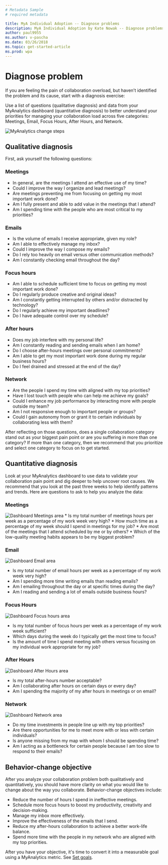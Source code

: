 ```yaml
---
# Metadata Sample
# required metadata

title: MyA Individual Adoption -- Diagnose problems
description: MyA Individual Adoption by Kate Nowak -- Diagnose problems section
author: paul9955
ms.author: v-pascha
ms.date: 03/26/2018
ms.topic: get-started-article
ms.prod: wpa
---
```


# Diagnose problem

If you are feeling the pain of collaboration overload, but haven’t identified the problem and its cause, start with a diagnosis exercise:

Use a list of questions (qualitative diagnosis) and data from your MyAnalytics dashboard (quantitative diagnosis) to better understand your priorities for managing your collaboration load across five categories: Meetings, Email, Focus Hours, After Hours, and Network.

<img src="../../../Images/Adopt-indiv-05.PNG" alt="MyAnalytics change steps">

## Qualitative diagnosis

First, ask yourself the following questions:

### Meetings

 * In general, are the meetings I attend an effective use of my time?
 * Could I improve the way I organize and lead meetings?
 * Are meetings preventing me from focusing on getting my most important work done?
 * Am I fully present and able to add value in the meetings that I attend?
 * Am I spending time with the people who are most critical to my priorities?

### Emails

 * Is the volume of emails I receive appropriate, given my role?
 * Am I able to effectively manage my inbox?
 * Could I improve the way I compose my emails?
 * Do I rely too heavily on email versus other communication methods?
 * Am I constantly checking email throughout the day?

### Focus hours

 * Am I able to schedule sufficient time to focus on getting my most important work done?
 * Do I regularly produce creative and original ideas?
 * Am I constantly getting interrupted by others and/or distracted by technology?
 * Do I regularly achieve my important deadlines?
 * Do I have adequate control over my schedule?

### After hours

 * Does my job interfere with my personal life?
 * Am I constantly reading and sending emails when I am home?
 * Do I choose after-hours meetings over personal commitments?
 * Am I able to get my most important work done during my regular business hours?
 * Do I feel drained and stressed at the end of the day?

### Network
 * Are the people I spend my time with aligned with my top priorities?
 * Have I lost touch with people who can help me achieve my goals?
 * Could I enhance my job performance by interacting more with people outside my team?
 * Am I not responsive enough to important people or groups?
 * Could I gain autonomy from or grant it to certain individuals by collaborating less with them? 

After reflecting on those questions, does a single collaboration category stand out as your biggest pain point or are you suffering in more than one category? If more than one category, then we recommend that you prioritize and select one category to focus on to get started.

## Quantitative diagnosis

Look at your MyAnalytics dashboard to use data to validate your collaboration pain point and dig deeper to help uncover root causes. We recommend that you look at the past three weeks to help identify patterns and trends. Here are questions to ask to help you analyze the data:

### Meetings

<img src="../../../Images/Adopt-indiv-1.PNG" alt="Dashboard Meetings area">  
 * Is my total number of meetings hours per week as a percentage of my work week very high?
 * How much time as a percentage of my week should I spend in meetings for my job?
 * Are most of the meetings that I attend scheduled by me or by others?
 * Which of the low-quality meeting habits appears to be my biggest problem?

### Email
 
<img src="../../../Images/Adopt-indiv-2.PNG" alt="Dashboard Email area">
  
 * Is my total number of email hours per week as a percentage of my work week very high?
 * Am I spending more time writing emails than reading emails?
 * Am I emailing throughout the day or at specific times during the day?
 * Am I reading and sending a lot of emails outside business hours?

### Focus Hours
 
<img src="../../../Images/Adopt-indiv-3.PNG" alt="Dashboard Focus hours area">
  
 * Is my total number of focus hours per week as a percentage of my work week sufficient?
 * Which days during the week do I typically get the most time to focus?
 * Is the amount of time I spend meeting with others versus focusing on my individual work appropriate for my job?

### After Hours
 
<img src="../../../Images/Adopt-indiv-4.PNG" alt="Dashboard After Hours area">
  
 * Is my total after-hours number acceptable?
 * Am I collaborating after hours on certain days or every day?
 * Am I spending the majority of my after hours in meetings or on email?

### Network
 
<img src="../../../Images/Adopt-indiv-5.PNG" alt="Dashboard Network area">
  
 * Do my time investments in people line up with my top priorities?
 * Are there opportunities for me to meet more with or less with certain individuals?
 * Is anyone missing from my map with whom I should be spending time?
 * Am I acting as a bottleneck for certain people because I am too slow to respond to their emails?

## Behavior-change objective 

After you analyze your collaboration problem both qualitatively and quantitatively, you should have more clarity on what you would like to change about the way you collaborate. Behavior-change objectives include: 

* Reduce the number of hours I spend in ineffective meetings.
* Schedule more focus hours to boost my productivity, creativity and decision-making.
* Manage my inbox more effectively.
* Improve the effectiveness of the emails that I send.
* Reduce my after-hours collaboration to achieve a better work-life balance.
* Spend more time with the people in my network who are aligned with my top priorities.

After you have your objective, it's time to convert it into a measurable goal using a MyAnalytics metric. See [Set goals](../MyA-Adoption/Indiv-adopt-set-goals.md).

